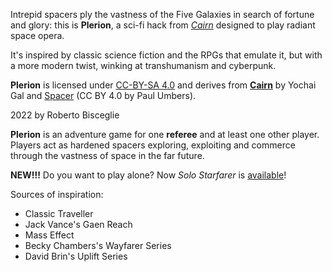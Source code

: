 Intrepid spacers ply the vastness of the Five Galaxies in search of fortune and glory: this is **Plerion**, a sci-fi hack from [*Cairn*](https://cairnrpg.com) designed to play radiant space opera.

It's inspired by classic science fiction and the RPGs that emulate it, but with a more modern twist, winking at transhumanism and cyberpunk.

**Plerion** is licensed under [CC-BY-SA 4.0](https://creativecommons.org/licenses/by-sa/4.0/) and derives from [**Cairn**](https://cairnrpg.com) by Yochai Gal and [Spacer](https://3rddog.itch.io/spacer-v2) (CC BY 4.0 by Paul Umbers).

2022 by Roberto Bisceglie

**Plerion** is an adventure game for one **referee** and at least one other player.
Players act as hardened spacers exploring, exploiting and commerce through the vastness of space in the far future.

**NEW!!!**
Do you want to play alone? Now _Solo Starfarer_ is [available](/solo_starfarer/00_narrative.md)!

Sources of inspiration:
- Classic Traveller
- Jack Vance's Gaen Reach
- Mass Effect
- Becky Chambers's Wayfarer Series
- David Brin's Uplift Series

